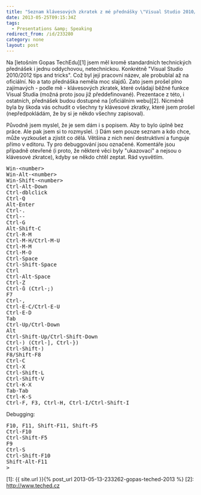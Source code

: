 ```yaml
---
title: "Seznam klávesových zkratek z mé přednášky \"Visual Studio 2010/2012 tips and tricks\" na Gopas TechEd 2013"
date: 2013-05-25T09:15:34Z
tags:
  - Presentations &amp; Speaking
redirect_from: /id/233280
category: none
layout: post
---
```

Na [letošním Gopas TechEdu][1] jsem měl kromě standardních technických přednášek i jednu oddychovou, netechnickou. Konkrétně "Visual Studio 2010/2012 tips and tricks". Což byl její pracovní název, ale probublal až na oficiální. No a tato přednáška neměla moc slajdů. Zato jsem prošel plno zajímavých - podle mě - klávesových zkratek, které ovládají běžné funkce Visual Studia (možná proto jsou již předdefinované). Prezentace z této, i ostatních, přednášek budou dostupné na [oficiálním webu][2]. Nicméně byla by škoda vás ochudit o všechny ty klávesové zkratky, které jsem prošel (nepředpokládám, že by si je někdo všechny zapisoval).

<!-- excerpt -->

Původně jsem myslel, že je sem dám i s popisem. Aby to bylo úplně bez práce. Ale pak jsem si to rozmyslel. :) Dám sem pouze seznam a kdo chce, může vyzkoušet a zjistit co dělá. Většina z nich není destruktivní a funguje přímo v editoru. Ty pro debuggování jsou označené. Komentáře jsou případně otevřené (i proto, že některé věci byly "ukazovací" a nejsou o klávesové zkratce), kdyby se někdo chtěl zeptat. Rád vysvětlím.

<pre class="brush:plain">
Win-&lt;number&gt;
Win-Alt-&lt;number&gt;
Win-Shift-&lt;number&gt;
Ctrl-Alt-Down
Ctrl-dblclick
Ctrl-Q
Alt-Enter
Ctrl-.
Ctrl--
Ctrl-G
Alt-Shift-C
Ctrl-R-M
Ctrl-M-H/Ctrl-M-U
Ctrl-M-M
Ctrl-M-O
Ctrl-Space
Ctrl-Shift-Space
Ctrl
Ctrl-Alt-Space
Ctrl-Z
Ctrl-ů (Ctrl-;)
F7
Ctrl-,
Ctrl-E-C/Ctrl-E-U
Ctrl-E-D
Tab
Ctrl-Up/Ctrl-Down
Alt
Ctrl-Shift-Up/Ctrl-Shift-Down
Ctrl-) (Ctrl-], Ctrl-})
Ctrl-Shift-)
F8/Shift-F8
Ctrl-C
Ctrl-X
Ctrl-Shift-L
Ctrl-Shift-V
Ctrl-K-X
Tab-Tab
Ctrl-K-S
Ctrl-F, F3, Ctrl-H, Ctrl-I/Ctrl-Shift-I
</pre>

Debugging:

<pre class="brush:plain">
F10, F11, Shift-F11, Shift-F5
Ctrl-F10
Ctrl-Shift-F5
F9
Ctrl-S
Ctrl-Shift-F10
Shift-Alt-F11
&gt;
</pre>

[1]: {{ site.url }}{% post_url 2013-05-13-233262-gopas-teched-2013 %}
[2]: http://www.teched.cz